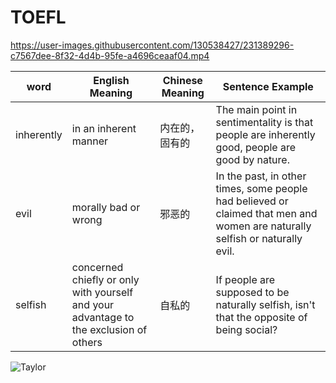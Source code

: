# TOEFL



https://user-images.githubusercontent.com/130538427/231389296-c7567dee-8f32-4d4b-95fe-a4696ceaaf04.mp4


| word       | English Meaning                                                                       | Chinese Meaning | Sentence Example                                                                                                             |
|------------|---------------------------------------------------------------------------------------|-----------------|------------------------------------------------------------------------------------------------------------------------------|
| inherently | in an inherent manner                                                                 | 内在的，固有的  | The main point in sentimentality is that people are inherently good, people are good by nature.                              |
| evil       | morally bad or wrong                                                                  | 邪恶的          | In the past, in other times, some people had believed or claimed that men and women are naturally selfish or naturally evil. |
| selfish    | concerned chiefly or only with yourself and your advantage to the exclusion of others | 自私的          | If people are supposed to be naturally selfish, isn't that the opposite of being social?                                     |

![Taylor](https://user-images.githubusercontent.com/130538427/232733169-165b0385-8452-440d-bca4-782166ecae15.jpeg)
